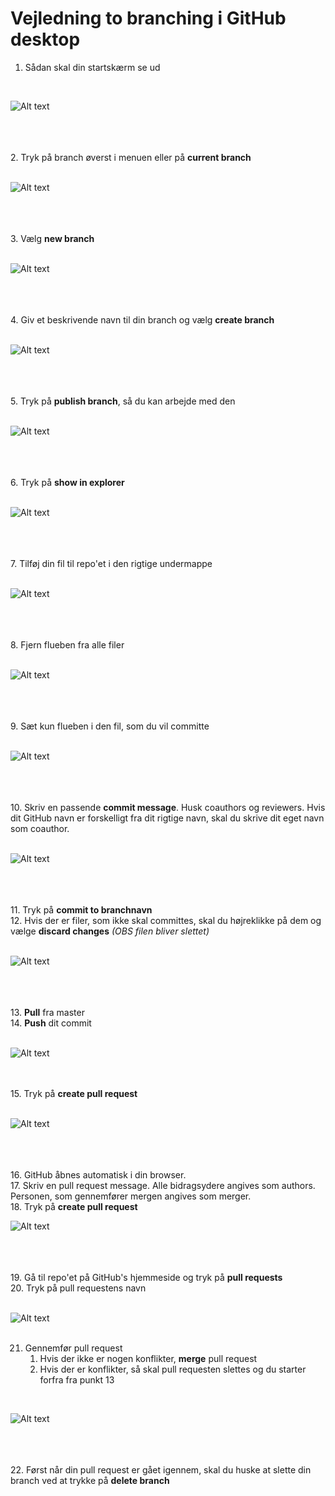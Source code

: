 # Vejledning to branching i GitHub desktop

1. Sådan skal din startskærm se ud <br>
<br>

![Alt text](./Billeder_til_github_desktop_branchvejledning/vejledning1.png) <br><br>

<br><br> 2. Tryk på branch øverst i menuen eller på **current branch** <br>
<br>

![Alt text](./Billeder_til_github_desktop_branchvejledning/vejledning2.png) <br><br>

<br><br> 3. Vælg **new branch** <br>
<br>

![Alt text](./Billeder_til_github_desktop_branchvejledning/vejledning3.png) <br><br>

<br><br> 4. Giv et beskrivende navn til din branch og vælg **create branch** <br>
<br>

![Alt text](./Billeder_til_github_desktop_branchvejledning/vejledning4.png) <br><br>

<br><br> 5. Tryk på **publish branch**, så du kan arbejde med den <br>
<br>

![Alt text](./Billeder_til_github_desktop_branchvejledning/vejledning5.png) <br><br>

<br><br> 6. Tryk på **show in explorer** <br>
<br>

![Alt text](./Billeder_til_github_desktop_branchvejledning/vejledning6.png) <br><br>

<br><br> 7. Tilføj din fil til repo'et i den rigtige undermappe <br>
<br>

![Alt text](./Billeder_til_github_desktop_branchvejledning/vejledning7.png) <br><br>

<br><br> 8. Fjern flueben fra alle filer <br>
<br>

![Alt text](./Billeder_til_github_desktop_branchvejledning/vejledning8.png) <br><br>

<br><br> 9. Sæt kun flueben i den fil, som du vil committe <br>
<br>

![Alt text](./Billeder_til_github_desktop_branchvejledning/vejledning9.PNG) <br><br>

<br><br> 10. Skriv en passende **commit message**. Husk coauthors og reviewers. Hvis dit GitHub navn er forskelligt fra dit rigtige navn, skal du skrive dit eget navn som coauthor. <br>
<br>

![Alt text](./Billeder_til_github_desktop_branchvejledning/vejledning10.png) <br><br>

<br><br> 11. Tryk på **commit to branchnavn** <br>
12. Hvis der er filer, som ikke skal committes, skal du højreklikke på dem og vælge **discard changes** _(OBS filen bliver slettet)_ <br>
<br>

![Alt text](./Billeder_til_github_desktop_branchvejledning/vejledning11.png) <br><br>

<br><br> 13. **Pull** fra master <br>
14. **Push** dit commit <br>
<br>

![Alt text](./Billeder_til_github_desktop_branchvejledning/vejledning12.png) 

<br><br> 15. Tryk på **create pull request** <br>
<br>

![Alt text](./Billeder_til_github_desktop_branchvejledning/vejledning13.png) <br><br>

<br><br> 16. GitHub åbnes automatisk i din browser. <br>
17. Skriv en pull request message. Alle bidragsydere angives som authors. Personen, som gennemfører mergen angives som merger. <br>
18. Tryk på **create pull request**
<br>

![Alt text](./Billeder_til_github_desktop_branchvejledning/vejledning14.png) <br><br>

<br><br> 19. Gå til repo'et på GitHub's hjemmeside og tryk på **pull requests** <br>
20. Tryk på pull requestens navn <br>
<br>

![Alt text](./Billeder_til_github_desktop_branchvejledning/vejledning15.png) <br><br>

21. Gennemfør pull request <br>
	1. Hvis der ikke er nogen konflikter, **merge** pull request <br>
	2. Hvis der er konflikter, så skal pull requesten slettes og du starter forfra fra punkt 13 <br>
<br>	
	
![Alt text](./Billeder_til_github_desktop_branchvejledning/vejledning16.png) <br><br>

<br><br> 22. Først når din pull request er gået igennem, skal du huske at slette din branch ved at trykke på **delete branch**
